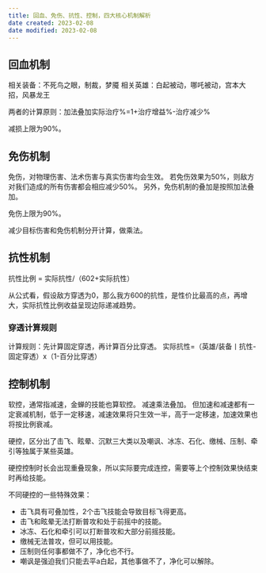 ```yaml
---
title: 回血、免伤、抗性、控制，四大核心机制解析
date created: 2023-02-08
date modified: 2023-02-08
---
```


## 回血机制

相关装备：不死鸟之眼，制裁，梦魇
相关英雄：白起被动，哪吒被动，宫本大招，风暴龙王

两者的计算原则：加法叠加实际治疗%=1+治疗增益%-治疗减少%

减损上限为90%。

## 免伤机制

免伤，对物理伤害、法术伤害与真实伤害均会生效。
若免伤效果为50%，则敌方对我们造成的所有伤害都会相应减少50%。
另外，免伤机制的叠加是按照加法叠加。

免伤上限为90%。

减少目标伤害和免伤机制分开计算，做乘法。

## 抗性机制

抗性比例 = 实际抗性/（602+实际抗性）

从公式看，假设敌方穿透为0，那么我方600的抗性，是性价比最高的点，再增大，实际抗性比例收益呈现边际递减趋势。

### 穿透计算规则

计算规则：先计算固定穿透，再计算百分比穿透。
实际抗性=（英雄/装备丨抗性-固定穿透）x（1-百分比穿透）

## 控制机制
软控，通常指减速，金蝉的技能也算软控。
减速乘法叠加。
但加速和减速都有一定衰减机制，低于一定移速，减速效果将只生效一半，高于一定移速，加速效果也将按比例衰减。

硬控，区分出了击飞、眩晕、沉默三大类以及嘲讽、冰冻、石化、缴械、压制、牵引等独属于某些英雄。

硬控控制时长会出现重叠现象，所以实际要完成连控，需要等上个控制效果快结束时再给技能。

不同硬控的一些特殊效果：
- 击飞具有可叠加性，2个击飞技能会导致目标飞得更高。
- 击飞和眩晕无法打断普攻和处于前摇中的技能。
- 冰冻、石化和牵引可以打断普攻和大部分前摇技能。
- 缴械无法普攻，但可以用技能。
- 压制则任何事都做不了，净化也不行。
- 嘲讽是强迫我们只能去平a白起，其他事做不了，净化可以解除。